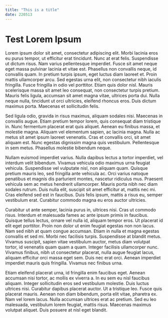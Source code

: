 ```yaml
---
title: "This is a title"
date: 220513
---
```


# Test Lorem Ipsum

Lorem ipsum dolor sit amet, consectetur adipiscing elit. Morbi lacinia eros eu purus tempor, ut efficitur erat tincidunt. Nunc at erat felis. Suspendisse ut dictum risus. Nam varius pellentesque imperdiet. Fusce sit amet neque eget massa pulvinar lacinia et vitae est. Phasellus non convallis neque, id convallis quam. In pretium turpis ipsum, eget luctus diam laoreet et. Proin mattis ullamcorper arcu. Sed egestas urna elit, non consectetur nibh iaculis fringilla. Fusce fringilla in odio vel porttitor. Etiam quis dolor nisl. Mauris scelerisque massa sit amet leo consequat, non consectetur turpis pretium. Mauris felis ligula, accumsan sit amet magna vitae, ultrices porta dui. Nulla neque nulla, tincidunt ut orci ultricies, eleifend rhoncus eros. Duis dictum maximus porta. Maecenas et sollicitudin felis.

Sed ligula odio, gravida in risus maximus, aliquam sodales nisi. Maecenas in convallis augue. Etiam pretium tempor lorem, quis consequat diam tristique in. Nunc fermentum placerat erat quis aliquet. Aenean eu finibus massa, et molestie magna. Aliquam vel elementum sapien, ac lacinia magna. Nulla ac metus sit amet ipsum laoreet venenatis. Cras et convallis orci, sit amet aliquam est. Nunc egestas dignissim magna quis vestibulum. Pellentesque in sem metus. Phasellus molestie bibendum neque.

Nullam euismod imperdiet varius. Nulla dapibus lectus a tortor imperdiet, vel interdum velit bibendum. Vivamus vehicula odio maximus urna feugiat vehicula. Suspendisse vel vulputate nisl, non aliquam quam. Quisque pretium mauris leo, sed fringilla ante vehicula ac. Orci varius natoque penatibus et magnis dis parturient montes, nascetur ridiculus mus. Praesent vehicula sem ac metus hendrerit ullamcorper. Mauris porta nibh nec diam sodales rutrum. Duis nulla elit, suscipit sit amet efficitur at, mattis nec mi. Cras eleifend sed est in faucibus. Duis felis ipsum, mattis a risus eu, semper vestibulum erat. Curabitur commodo magna eu eros auctor ultricies.

Curabitur ut ante semper, lacinia purus in, ultrices nisi. Cras ut commodo risus. Interdum et malesuada fames ac ante ipsum primis in faucibus. Quisque tellus lectus, ornare vel nulla id, aliquam tempor eros. Ut placerat id elit eget porttitor. Proin non dolor ut enim feugiat egestas non non lacus. Nam sed nibh at quam congue accumsan. Etiam in nulla et magna egestas convallis et sed mi. Morbi nec facilisis turpis. Suspendisse at blandit metus. Vivamus suscipit, sapien vitae vestibulum auctor, metus diam volutpat tortor, id venenatis quam quam a quam. Integer facilisis ullamcorper nunc. Vivamus finibus, nibh ut consectetur placerat, nulla augue feugiat lacus, aliquam efficitur orci massa eget sem. Duis nec erat orci. Aenean imperdiet imperdiet mauris quis fringilla. Vivamus nec finibus urna.

Etiam eleifend placerat urna, id fringilla enim faucibus eget. Aenean accumsan nisi tortor, ac mollis ex viverra a. In eu sem eu nisl faucibus aliquam. Integer sollicitudin eros sed vestibulum molestie. Duis luctus ultrices nisi. Curabitur dapibus placerat auctor. Ut a tristique leo. Fusce quis placerat mauris. Aenean non diam bibendum, porta elit vitae, pharetra ex. Nam vel lorem lacus. Nulla accumsan ultrices erat ac pretium. Sed eu leo malesuada, vestibulum lorem feugiat, mattis risus. Maecenas maximus volutpat aliquet. Duis posuere at nisl eget blandit.